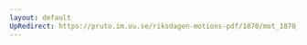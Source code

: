 ```yaml
---
layout: default
UpRedirect: https://pruto.im.uu.se/riksdagen-motions-pdf/1870/mot_1870__ak__27/mot_1870__ak__27-004.pdf
---
```


